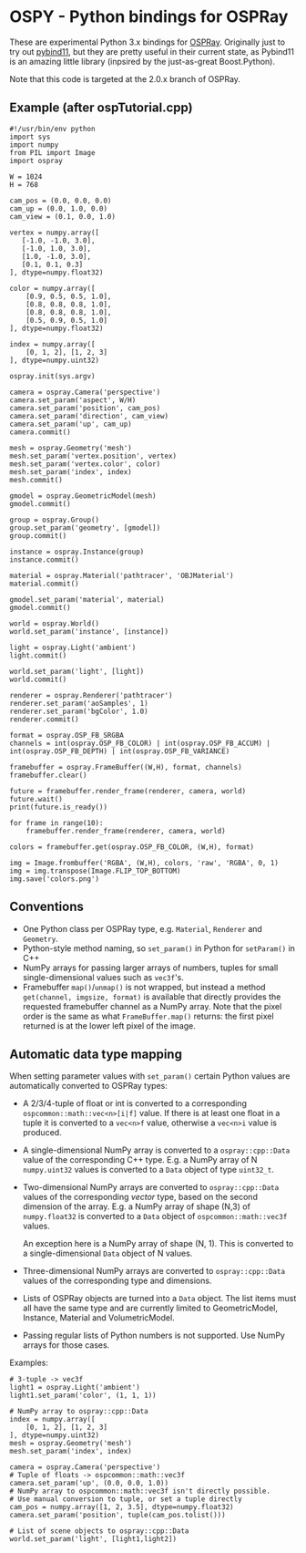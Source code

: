# OSPY - Python bindings for OSPRay

These are experimental Python 3.x bindings for [OSPRay](https://www.ospray.org).
Originally just to try out [pybind11](https://github.com/pybind/pybind11),
but they are pretty useful in their current state, as Pybind11 is an amazing little
library (inpsired by the just-as-great Boost.Python).

Note that this code is targeted at the 2.0.x branch of OSPRay.

## Example (after ospTutorial.cpp)

```
#!/usr/bin/env python
import sys
import numpy
from PIL import Image
import ospray

W = 1024
H = 768

cam_pos = (0.0, 0.0, 0.0)
cam_up = (0.0, 1.0, 0.0)
cam_view = (0.1, 0.0, 1.0)

vertex = numpy.array([
   [-1.0, -1.0, 3.0],
   [-1.0, 1.0, 3.0],
   [1.0, -1.0, 3.0],
   [0.1, 0.1, 0.3]
], dtype=numpy.float32)

color = numpy.array([
    [0.9, 0.5, 0.5, 1.0],
    [0.8, 0.8, 0.8, 1.0],
    [0.8, 0.8, 0.8, 1.0],
    [0.5, 0.9, 0.5, 1.0]
], dtype=numpy.float32)

index = numpy.array([
    [0, 1, 2], [1, 2, 3]
], dtype=numpy.uint32)

ospray.init(sys.argv)

camera = ospray.Camera('perspective')
camera.set_param('aspect', W/H)
camera.set_param('position', cam_pos)
camera.set_param('direction', cam_view)
camera.set_param('up', cam_up)
camera.commit()

mesh = ospray.Geometry('mesh')
mesh.set_param('vertex.position', vertex)
mesh.set_param('vertex.color', color)
mesh.set_param('index', index)
mesh.commit()

gmodel = ospray.GeometricModel(mesh)
gmodel.commit()

group = ospray.Group()
group.set_param('geometry', [gmodel])
group.commit()

instance = ospray.Instance(group)
instance.commit()

material = ospray.Material('pathtracer', 'OBJMaterial')
material.commit()

gmodel.set_param('material', material)
gmodel.commit()

world = ospray.World()
world.set_param('instance', [instance])

light = ospray.Light('ambient')
light.commit()

world.set_param('light', [light])
world.commit()

renderer = ospray.Renderer('pathtracer')
renderer.set_param('aoSamples', 1)
renderer.set_param('bgColor', 1.0)
renderer.commit()

format = ospray.OSP_FB_SRGBA
channels = int(ospray.OSP_FB_COLOR) | int(ospray.OSP_FB_ACCUM) | int(ospray.OSP_FB_DEPTH) | int(ospray.OSP_FB_VARIANCE)

framebuffer = ospray.FrameBuffer((W,H), format, channels)
framebuffer.clear()

future = framebuffer.render_frame(renderer, camera, world)
future.wait()
print(future.is_ready())

for frame in range(10):
    framebuffer.render_frame(renderer, camera, world)

colors = framebuffer.get(ospray.OSP_FB_COLOR, (W,H), format)

img = Image.frombuffer('RGBA', (W,H), colors, 'raw', 'RGBA', 0, 1)
img = img.transpose(Image.FLIP_TOP_BOTTOM)
img.save('colors.png')
```

## Conventions 

- One Python class per OSPRay type, e.g. `Material`, `Renderer` and `Geometry`.
- Python-style method naming, so `set_param()` in Python for `setParam()` in C++
- NumPy arrays for passing larger arrays of numbers, tuples for small single-dimensional
  values such as `vec3f`'s.
- Framebuffer `map()`/`unmap()` is not wrapped, but instead a method `get(channel, imgsize, format)`
  is available that directly provides the requested framebuffer channel as
  a NumPy array. Note that the pixel order is the same as what `FrameBuffer.map()`
  returns: the first pixel returned is at the lower left pixel of the image.

## Automatic data type mapping

When setting parameter values with `set_param()` certain Python values 
are automatically converted to OSPRay types:

- A 2/3/4-tuple of float or int is converted to a corresponding 
  `ospcommon::math::vec<n>[i|f]` value. If there is at least one float
  in a tuple it is converted to a `vec<n>f` value, otherwise a `vec<n>i`
  value is produced.
  
- A single-dimensional NumPy array is converted to a `ospray::cpp::Data` value
  of the corresponding C++ type. E.g. a NumPy array of N `numpy.uint32` values 
  is converted to a `Data` object of type `uint32_t`.
  
- Two-dimensional NumPy arrays are converted to `ospray::cpp::Data` values
  of the corresponding *vector* type, based on the second dimension of the array.
  E.g. a NumPy array of shape (N,3) of `numpy.float32` is converted to a `Data` object
  of `ospcommon::math::vec3f` values. 
  
  An exception here is a NumPy array of shape (N, 1). This is converted
  to a single-dimensional `Data` object of N values.
  
- Three-dimensional NumPy arrays are converted to `ospray::cpp::Data` values
  of the corresponding type and dimensions. 
  
- Lists of OSPRay objects are turned into a `Data` object. The list items
  must all have the same type and are currently limited to GeometricModel, 
  Instance, Material and VolumetricModel. 

- Passing regular lists of Python numbers is not supported. Use
  NumPy arrays for those cases.

Examples:

```
# 3-tuple -> vec3f
light1 = ospray.Light('ambient')
light1.set_param('color', (1, 1, 1))

# NumPy array to ospray::cpp::Data
index = numpy.array([
    [0, 1, 2], [1, 2, 3]
], dtype=numpy.uint32)
mesh = ospray.Geometry('mesh')
mesh.set_param('index', index)

camera = ospray.Camera('perspective')
# Tuple of floats -> ospcommon::math::vec3f
camera.set_param('up', (0.0, 0.0, 1.0))
# NumPy array to ospcommon::math::vec3f isn't directly possible.
# Use manual conversion to tuple, or set a tuple directly
cam_pos = numpy.array([1, 2, 3.5], dtype=numpy.float32)
camera.set_param('position', tuple(cam_pos.tolist()))

# List of scene objects to ospray::cpp::Data
world.set_param('light', [light1,light2])
```

